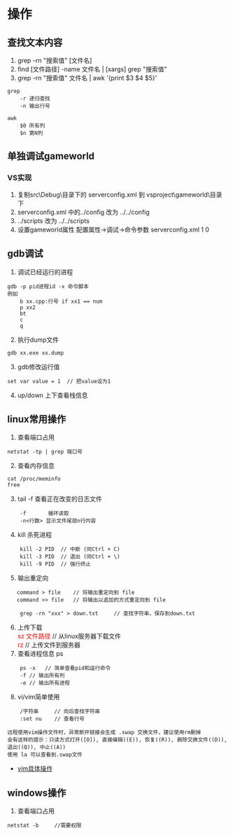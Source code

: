 # 操作
## 查找文本内容
1. grep -rn "搜索值" [文件名]
2. find [文件路径] -name 文件名 | [xargs] grep "搜索值"
3. grep -rn "搜索值" 文件名 | awk '{print $3 $4 $5}'  
```
grep
    -r 递归查找
    -n 输出行号

awk
    $0 所有列
    $n 第N列
```

## 单独调试gameworld
### VS实现
1. 复制src\Debug\目录下的 serverconfig.xml 到 vsproject\gameworld\目录下
2. serverconfig.xml 中的<ConfigDir>../config</ConfigDir> 改为 <ConfigDir>../../config</ConfigDir>
3. <ScriptDir>../scripts</ScriptrDir> 改为 <ScriptDir>../../scripts</ScriptrDir>
4. 设置gameworld属性 配置属性->调试->命令参数 serverconfig.xml 1 0

## gdb调试
1. 调试已经运行的进程
```
gdb -p pid进程id -x 命令脚本
例如
    b xx.cpp:行号 if xx1 == num
    p xx2
    bt
    c
    q

```
2. 执行dump文件
```
gdb xx.exe xx.dump
```
3. gdb修改运行值
```
set var value = 1  // 把value设为1
```
4. up/down 上下查看栈信息

## linux常用操作
1. 查看端口占用
```
netstat -tp | grep 端口号
```
2. 查看内存信息
```
cat /proc/meminfo
free
```
3. tail -f 查看正在改变的日志文件
```
    -f       循环读取
    -n<行数> 显示文件尾部n行内容
```
4. kill 杀死进程
```
    kill -2 PID  // 中断 (同Ctrl + C)
    kill -3 PID  // 退出 (同Ctrl + \)
    kill -9 PID  // 强行终止
```
5. 输出重定向
```
   command > file    // 将输出重定向到 file  
   command >> file   // 将输出以追加的方式重定向到 file
```
```
    grep -rn "xxx" > down.txt     // 查找字符串，保存到down.txt
```
6. 上传下载  
    <font color=#ff0000>sz 文件路径</font>  // 从linux服务器下载文件  
    <font color=#ff0000>rz</font>  // 上传文件到服务器
7. 查看进程信息 ps
```
    ps -x   // 简单查看pid和运行命令
    -f // 输出所有列
    -e // 输出所有进程
```
8. vi/vim简单使用
```
    /字符串     // 向后查找字符串
    :set nu    // 查看行号 
```
```
远程使用vim操作文件时，异常断开链接会生成 .swap 交换文件，建议使用rm删掉  
会有这样的提示：只读方式打开([O]), 直接编辑((E)), 恢复((R)), 删除交换文件((D)), 退出((Q)), 中止((A))  
使用 la 可以查看到.swap文件
```
* [vim具体操作](./tool/picture/vi-vim.gif)  

## windows操作
1. 查看端口占用
```
netstat -b     //需要权限
```